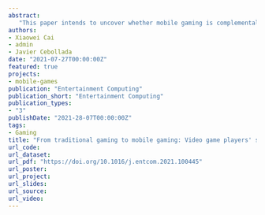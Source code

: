 ```yaml
---
abstract: 
   "This paper intends to uncover whether mobile gaming is complemental or substitutable to traditional gaming. A human migration framework, the Push-Pull-Mooring, is adopted to the context of video game switching. A total of 340 valid samples were collected from Chinese video game forums. We applied K-mean clustering to find different video game player segments. We also applied Ordinary Least Squares (OLS) to estimate linear regression models for the whole sample and the identified segments. Results demonstrate that 7 of the 13 variables included in the conceptual model have a significant impact on the switching intention, which are Perceived expensiveness of traditional gaming(PE), Perceived flexibility of mobile gaming(PF), Perceived cost of lost benefits(PCLB), Perceived high performance of traditional gaming(PGP), Past traditional gaming experience(EXPT), Past mobile gaming experience(EXPM), and Ownership of hybrid consoles(OHC). Moreover, results from the clustering analysis show that there are two segments in our sample, labelled Unshakable stayer and Moderate intentional emigrant. Switching intention from traditional to mobile gaming is low across the whole sample, although there are differences between the segments. We conclude that traditional gaming is not being substituted by mobile gaming. In turn, mobile gaming serves a complementary role for the players of traditional gaming.."
authors:
- Xiaowei Cai
- admin
- Javier Cebollada
date: "2021-07-27T00:00:00Z"
featured: true
projects:
- mobile-games
publication: "Entertainment Computing"
publication_short: "Entertainment Computing"
publication_types:
- "3"
publishDate: "2021-28-07T00:00:00Z"
tags:
- Gaming
title: "From traditional gaming to mobile gaming: Video game players' switching behaviour"
url_code: 
url_dataset: 
url_pdf: "https://doi.org/10.1016/j.entcom.2021.100445"
url_poster: 
url_project: 
url_slides: 
url_source: 
url_video: 
---
```




